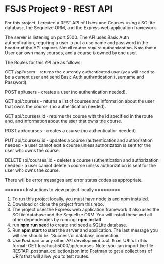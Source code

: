 # FSJS Project 9 - REST API

For this project, I created a REST API of Users and Courses using a SQLite database, the Sequelize ORM, and the Express web application framework.  

The server is listening on port 5000. The API uses Basic Auth authentication, requiring a user to put a username and password in the header of the API request.  Not all routes require authentication.  Note that a User can own many courses, and a course is owned by one user.

The Routes for this API are as follows:

GET /api/users - returns the currently authenticated user (you will need to be a current user and send Basic Auth authentication (username and Password).

POST api/users - creates a user (no authentication needed).

GET api/courses - returns a list of courses and information about the user that owns the course. (no authentication needed).

GET api/courses/:id - returns the course with the id specified in the route and, and information about the user that owns the course.

POST api/courses - creates a course (no authentication needed)

PUT api/courses/:id - updates a course (authentication and authorization needed - a user cannot edit a course unless authorization is sent for the user who owns the course.

DELETE api/courses/:id - deletes a course (authentication and authorization needed - a user cannot delete a course unless authorization is sent for the user who owns the course.

There will be error messages and error status codes as appropriate.

======= Instuctions to view project locally =========

1) To run this project locally, you must have node.js and npm installed.
2) Download or clone the project from this repo.
3) The project uses the Express web application framework It also uses the SQLite database and the Sequelize ORM.  You will install these and all other dependencies by running:
**npm install**
4) run **npm run seed** to create and seed a SQLite database.
5) Run **npm start** to start the server and application. The last message you will see should be: 'Successful database connection.
5) Use Postman or any other API development tool.  Enter URI's in this format: GET localhost:5000/api/courses.
Note: you can import the file RESTAPI.postman_collection.json into Postman to get a collections of URI's that will allow you to test routes.

